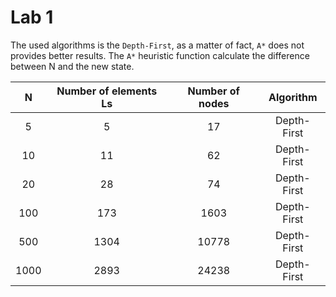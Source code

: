# Lab 1

The used algorithms is the `Depth-First`, as a matter of fact, `A*` does not provides better results.
The `A*` heuristic function calculate the difference between N and the new state.

| N    | Number of elements Ls | Number of nodes | Algorithm   |
| :--: | :-------------------: | :-------------: | :---------: |
| 5    | 5                     | 17              | Depth-First |
| 10   | 11                    | 62              | Depth-First |
| 20   | 28                    | 74              | Depth-First |
| 100  | 173                   | 1603            | Depth-First |
| 500  | 1304                  | 10778           | Depth-First |
| 1000 | 2893                  | 24238           | Depth-First |